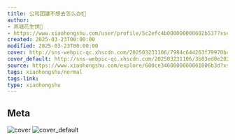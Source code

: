 ```yaml
---
title: 公司团建不想去怎么办❗😤
author:
- 燕塘花生饼🥜
- https://www.xiaohongshu.com/user/profile/5c2efc4b000000000602b537?xsec_token=undefined
created: 2025-03-23T00:00:00
modified: 2025-03-23T00:00:00
cover: http://sns-webpic-qc.xhscdn.com/202503231106/7984c644263f79970bc2d8373f21b573/ae3e46b0-2e83-3750-86c8-cd2e7c82632b!nc_n_webp_prv_1
cover_default: http://sns-webpic-qc.xhscdn.com/202503231106/3b83ed0e202c81a0cb5141e8a7497086/ae3e46b0-2e83-3750-86c8-cd2e7c82632b!nc_n_webp_mw_1
source: https://www.xiaohongshu.com/explore/600ce3460000000001006b3d?xsec_token=AB3u_YJSCeOjm76KJaBse7TsgSCXzdSKdiHEvUI7QSSj0=
tags: xiaohongshu/normal
tags-link:
type: xiaohongshu
---
```


## Meta

![cover](http://sns-webpic-qc.xhscdn.com/202503231106/7984c644263f79970bc2d8373f21b573/ae3e46b0-2e83-3750-86c8-cd2e7c82632b!nc_n_webp_prv_1)
![cover_default](http://sns-webpic-qc.xhscdn.com/202503231106/3b83ed0e202c81a0cb5141e8a7497086/ae3e46b0-2e83-3750-86c8-cd2e7c82632b!nc_n_webp_mw_1)

